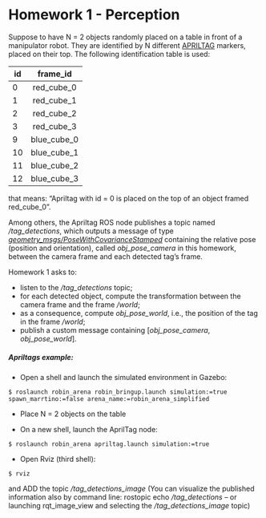 # Homework 1 - Perception

Suppose to have N = 2 objects randomly placed on a table in front of a manipulator robot. They are identified by N different [APRILTAG](https://april.eecs.umich.edu/software/apriltag) markers, placed on their top. The following identification table is used:

| id | frame_id         |
| ---|:----------------:| 
| 0  | red_cube_0       |
| 1  | red_cube_1       | 
| 2  | red_cube_2       |
| 3  | red_cube_3       |
| 9  | blue_cube_0      |
| 10 | blue_cube_1      |
| 11 | blue_cube_2      |
| 12 | blue_cube_3      |


that means: “Apriltag with id = 0 is placed on the top of an object framed red_cube_0”.

Among others, the Apriltag ROS node publishes a topic named */tag_detections*, which outputs a message of type [*geometry_msgs/PoseWithCovarianceStamped*](http://docs.ros.org/en/api/geometry_msgs/html/msg/PoseWithCovarianceStamped.html) containing the relative pose (position and orientation), called *obj_pose_camera* in this homework, between the camera frame and each detected tag’s frame.

Homework 1 asks to:
- listen to the */tag_detections* topic;
- for each detected object, compute the transformation between the camera frame and the frame */world*;
- as a consequence, compute *obj_pose_world*, i.e., the position of the tag in the frame */world*;
- publish a custom message containing [*obj_pose_camera*, *obj_pose_world*].


##### Apriltags example:
- Open a shell and launch the simulated environment in Gazebo:
```
$ roslaunch robin_arena robin_bringup.launch simulation:=true spawn_marrtino:=false arena_name:=robin_arena_simplified
```
- Place  N = 2 objects on the table

- On a new shell, launch the AprilTag node:
```
$ roslaunch robin_arena apriltag.launch simulation:=true
```
- Open Rviz (third shell):
```
$ rviz
```
and ADD the topic */tag_detections_image* (You can visualize the published information also by command line: rostopic echo */tag_detections* – or launching rqt_image_view and selecting the */tag_detections_image* topic)
